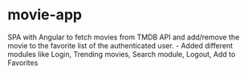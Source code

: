# movie-app
SPA with Angular to fetch movies from TMDB API and add/remove the movie to the favorite list of the authenticated user. - Added different modules like Login, Trending movies, Search module, Logout, Add to Favorites
